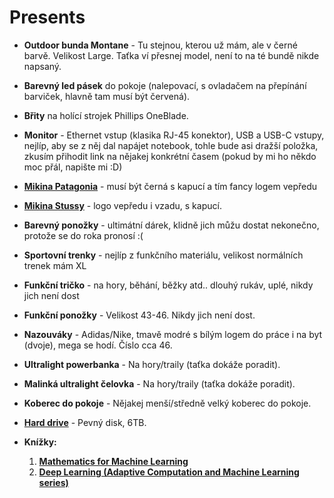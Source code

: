 # Presents

* **Outdoor bunda Montane** - Tu stejnou, kterou už mám, ale v černé barvě. Velikost Large. Taťka ví přesnej model, není to na té bundě nikde napsaný. 
* **Barevný led pásek** do pokoje (nalepovací, s ovladačem na přepínání barviček, hlavně tam musí být červená).
* **Břity** na holící strojek Phillips OneBlade.
* **Monitor** - Ethernet vstup (klasika RJ-45 konektor), USB a USB-C vstupy, nejlíp, aby se z něj dal napájet notebook, tohle bude asi dražší položka, zkusím přihodit link na nějakej konkrétní časem (pokud by mi ho někdo moc přál, napište mi :D)
* [**Mikina Patagonia**](https://www.sellpy.com/item/13PfWlkyjh) - musí být černá s kapucí a tím fancy logem vepředu
* [**Mikina Stussy**](https://stockx.com/stussy-basic-hoodie-black) - logo vepředu i vzadu, s kapucí.
* **Barevný ponožky** - ultimátní dárek, klidně jich můžu dostat nekonečno, protože se do roka pronosí :( 
* **Sportovní trenky** - nejlíp z funkčního materiálu, velikost normálních trenek mám XL
* **Funkční tričko** - na hory, běhání, běžky atd.. dlouhý rukáv, uplé, nikdy jich není dost
* **Funkční ponožky** - Velikost 43-46. Nikdy jich není dost.
* **Nazouváky** - Adidas/Nike, tmavě modré s bílým logem do práce i na byt (dvoje), mega se hodí. Číslo cca 46.
* **Ultralight powerbanka** - Na hory/traily (taťka dokáže poradit).
* **Malinká ultralight čelovka** - Na hory/traily (taťka dokáže poradit).
* **Koberec do pokoje** - Nějakej menší/středně velký koberec do pokoje.
* **[Hard drive](https://www.alza.cz/EN/wd-red-6tb-d5655565.htm?kampan=adwkom_komponenty_dsa_all_obecna_disky-interni-hdd_c_1003779___676689599488_~134386065061~)** - Pevný disk, 6TB.


* **Knížky:**
	1. [**Mathematics for Machine Learning**](https://www.megaknihy.cz/programovani/569417-mathematics-for-machine-learning.html?matchtype=&network=x&device=c&creative=&keyword=&placement=&param1=&param2=&adposition=&campaignid=17364182571&adgroupid=&feeditemid=&targetid=&loc_physical_ms=9062809&loc_interest_ms=&searchtype=)
	2. [**Deep Learning (Adaptive Computation and Machine Learning series)**](https://www.amazon.com/Deep-Learning-Adaptive-Computation-Machine/dp/0262035618)
